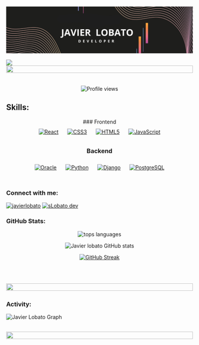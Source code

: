 ![Banner](bannerjavierlobato2.png)
<div style="display: flex; align-items: center;">
    <img align="left" src="https://media4.giphy.com/media/v1.Y2lkPTc5MGI3NjExbmM3eHA5azQyYTZwYXFvOWhhb25sZ2t0Y3U4MjR5c2t2ancxY3ozdCZlcD12MV9pbnRlcm5hbF9naWZfYnlfaWQmY3Q9cw/neDAXZ09eh8whQuMzs/giphy.gif" width="21%" style="display:inline;">

   
</div>
<img src="https://i.imgur.com/dBaSKWF.gif" height="20" width="100%">
<br>
<br>

<p align="center"> 
 <img src="https://komarev.com/ghpvc/?username=javierlobato&label=Profile%20views&color=0e75b6&style=flat" alt="Profile views" /> 
</p>


<div align="center">
<h2 align="left" >Skills:</h2>
  ### Frontend  
<div align="center">  
<a href="https://reactjs.org/" target="_blank"><img style="margin: 10px" src="https://profilinator.rishav.dev/skills-assets/react-original-wordmark.svg" alt="React" height="50" /></a>  
<a href="https://www.w3schools.com/css/" target="_blank"><img style="margin: 10px" src="https://profilinator.rishav.dev/skills-assets/css3-original-wordmark.svg" alt="CSS3" height="50" /></a>  
<a href="https://en.wikipedia.org/wiki/HTML5" target="_blank"><img style="margin: 10px" src="https://profilinator.rishav.dev/skills-assets/html5-original-wordmark.svg" alt="HTML5" height="50" /></a>  
<a href="https://www.javascript.com/" target="_blank"><img style="margin: 10px" src="https://profilinator.rishav.dev/skills-assets/javascript-original.svg" alt="JavaScript" height="50" /></a>  
</div>

### Backend  
<div align="center">  
<a href="https://www.oracle.com/in/index.html" target="_blank"><img style="margin: 10px" src="https://profilinator.rishav.dev/skills-assets/oracle-original.svg" alt="Oracle" height="50" /></a>  
<a href="https://www.python.org/" target="_blank"><img style="margin: 10px" src="https://profilinator.rishav.dev/skills-assets/python-original.svg" alt="Python" height="50" /></a>  
<a href="https://www.djangoproject.com/" target="_blank"><img style="margin: 10px" src="https://profilinator.rishav.dev/skills-assets/django-original.svg" alt="Django" height="50" /></a>  
<a href="https://www.postgresql.org/" target="_blank"><img style="margin: 10px" src="https://profilinator.rishav.dev/skills-assets/postgresql-original-wordmark.svg" alt="PostgreSQL" height="50" /></a>  
</div>
</div>
<br>

<h3 align="left">Connect with me:</h3>
<div align="left">
  <a href="https://www.linkedin.com/in/javierlobatopardo/" target="blank"><img src="https://raw.githubusercontent.com/rahuldkjain/github-profile-readme-generator/master/src/images/icons/Social/linked-in-alt.svg" alt="javierlobato" height="30" width="40" /></a>
  <a href="https://www.youtube.com/@lobatodev" target="blank"><img src="https://raw.githubusercontent.com/rahuldkjain/github-profile-readme-generator/master/src/images/icons/Social/youtube.svg" alt="sLobato dev" height="30" width="40" /></a>
</div>



<h3 align="left">GitHub Stats:</h3>
<div align="center">

![tops languages](https://github-readme-stats.vercel.app/api/top-langs/?username=javierlobato&theme=dark&hide_border=false&include_all_commits=false&count_private=false&layout=compact)

 
![Javier lobato GitHub stats](https://github-readme-stats.vercel.app/api?username=javierlobato\&theme=midnight-purple\&show_icons=true\&show=reviews,prs_merged,prs_merged_percentage\&hide=contribs,issues)

[![GitHub Streak](https://streak-stats.demolab.com/?user=javierlobato&theme=midnight-purple)](https://git.io/streak-stats)

</div>

<br><br>

<img src="https://i.imgur.com/dBaSKWF.gif" height="20" width="100%">

<h3 align="left">Activity:</h3>

![Javier Lobato Graph](https://github-readme-activity-graph.vercel.app/graph?username=javierlobato&custom_title=Supun's%20GitHub%20Activity%20Graph&bg_color=0D1117&color=7F3FBF&line=7F3FBF&point=7F3FBF&area_color=FFFFFF&title_color=FFFFFF&area=true)
<br><br>

<img src="https://i.imgur.com/dBaSKWF.gif" height="20" width="100%">

